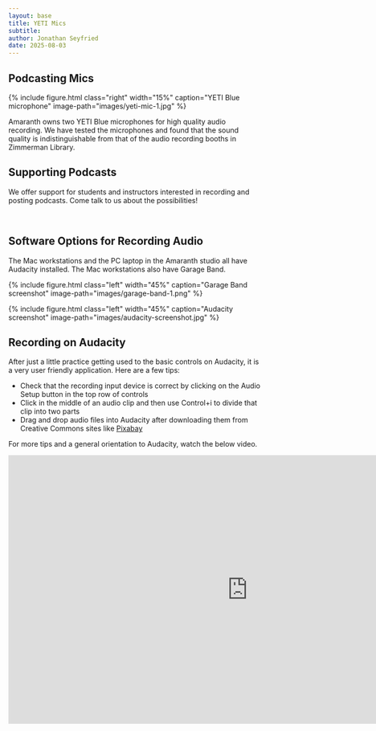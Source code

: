 ```yaml
---
layout: base
title: YETI Mics
subtitle:
author: Jonathan Seyfried
date: 2025-08-03
---
```


## Podcasting Mics
{% include figure.html
  class="right"
  width="15%"
  caption="YETI Blue microphone"
  image-path="images/yeti-mic-1.jpg"
%}

Amaranth owns two YETI Blue microphones for high quality audio recording. We have tested the microphones and found that the sound quality is indistinguishable from that of the audio recording booths in Zimmerman Library. 

## Supporting Podcasts
We offer support for students and instructors interested in recording and posting podcasts. Come talk to us about the possibilities!

<br style="clear: both">

## Software Options for Recording Audio
The Mac workstations and the PC laptop in the Amaranth studio all have Audacity installed. The Mac workstations also have Garage Band. 

{% include figure.html
  class="left"
  width="45%"
  caption="Garage Band screenshot"
  image-path="images/garage-band-1.png"
%}

{% include figure.html
  class="left"
  width="45%"
  caption="Audacity screenshot"
  image-path="images/audacity-screenshot.jpg"
%}

## Recording on Audacity

After just a little practice getting used to the basic controls on Audacity, it is a very user friendly application. Here are a few tips:
- Check that the recording input device is correct by clicking on the Audio Setup button in the top row of controls
- Click in the middle of an audio clip and then use Control+i to divide that clip into two parts
- Drag and drop audio files into Audacity after downloading them from Creative Commons sites like [Pixabay](https://pixabay.com/)

For more tips and a general orientation to Audacity, watch the below video.

<iframe width="951" height="535" src="https://www.youtube.com/embed/vlzOb4OLj94" title="Audacity Tutorial For Beginners" frameborder="0" allow="accelerometer; autoplay; clipboard-write; encrypted-media; gyroscope; picture-in-picture; web-share" referrerpolicy="strict-origin-when-cross-origin" allowfullscreen></iframe>
